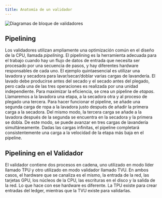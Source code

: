 ```yaml
---
title: Anatomía de un validador
---
```


![Diagramas de bloque de validadores](/img/validator.svg)

## Pipelining

Los validadores utilizan ampliamente una optimización común en el diseño de la CPU, llamada _pipelining_. El pipelining es la herramienta adecuada para el trabajo cuando hay un flujo de datos de entrada que necesita ser procesado por una secuencia de pasos, y hay diferentes hardware responsables de cada uno. El ejemplo quintaesencial es utilizar una lavadora y secadora para lavar/secar/doblar varias cargas de lavandería. El lavado debe producirse antes del secado y el secado antes del plegado, pero cada una de las tres operaciones es realizada por una unidad independiente. Para maximizar la eficiencia, se crea un pipeline de _etapas_. Llamaremos a la lavadora una etapa, a la secadora otra y al proceso de plegado una tercera. Para hacer funcionar el pipeline, se añade una segunda carga de ropa a la lavadora justo después de añadir la primera carga a la secadora. Del mismo modo, la tercera carga se añade a la lavadora después de la segunda se encuentra en la secadora y la primera se dobla. De este modo, se puede avanzar en tres cargas de lavandería simultáneamente. Dadas las cargas infinitas, el pipeline completará consistentemente una carga a la velocidad de la etapa más baja en el pipeline.

## Pipelining en el Validador

El validador contiene dos procesos en cadena, uno utilizado en modo líder llamado TPU y otro utilizado en modo validador llamado TVU. En ambos casos, el hardware que se canaliza es el mismo, la entrada de la red, las tarjetas GPU, los núcleos de la CPU, las escrituras en el disco y la salida de la red. Lo que hace con ese hardware es diferente. La TPU existe para crear entradas del ledger, mientras que la TVU existe para validarlas.

